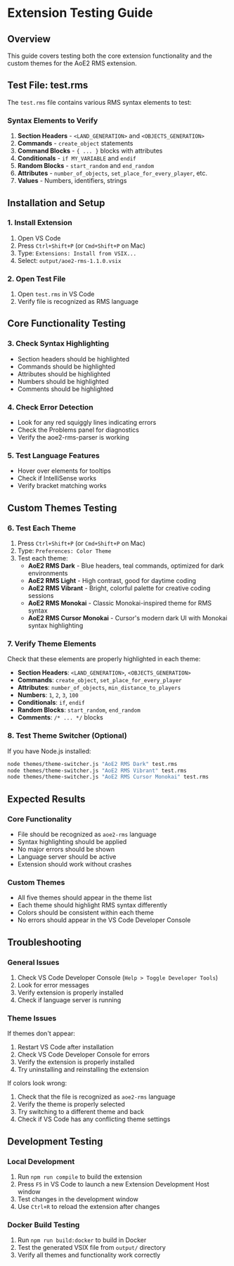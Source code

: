 # Extension Testing Guide

## Overview

This guide covers testing both the core extension functionality and the custom themes for the AoE2 RMS extension.

## Test File: test.rms

The `test.rms` file contains various RMS syntax elements to test:

### Syntax Elements to Verify

1. **Section Headers** - `<LAND_GENERATION>` and `<OBJECTS_GENERATION>`
2. **Commands** - `create_object` statements
3. **Command Blocks** - `{ ... }` blocks with attributes
4. **Conditionals** - `if MY_VARIABLE` and `endif`
5. **Random Blocks** - `start_random` and `end_random`
6. **Attributes** - `number_of_objects`, `set_place_for_every_player`, etc.
7. **Values** - Numbers, identifiers, strings

## Installation and Setup

### 1. Install Extension

1. Open VS Code
2. Press `Ctrl+Shift+P` (or `Cmd+Shift+P` on Mac)
3. Type: `Extensions: Install from VSIX...`
4. Select: `output/aoe2-rms-1.1.0.vsix`

### 2. Open Test File

1. Open `test.rms` in VS Code
2. Verify file is recognized as RMS language

## Core Functionality Testing

### 3. Check Syntax Highlighting

- Section headers should be highlighted
- Commands should be highlighted
- Attributes should be highlighted
- Numbers should be highlighted
- Comments should be highlighted

### 4. Check Error Detection

- Look for any red squiggly lines indicating errors
- Check the Problems panel for diagnostics
- Verify the aoe2-rms-parser is working

### 5. Test Language Features

- Hover over elements for tooltips
- Check if IntelliSense works
- Verify bracket matching works

## Custom Themes Testing

### 6. Test Each Theme

1. Press `Ctrl+Shift+P` (or `Cmd+Shift+P` on Mac)
2. Type: `Preferences: Color Theme`
3. Test each theme:
   - **AoE2 RMS Dark** - Blue headers, teal commands, optimized for dark environments
   - **AoE2 RMS Light** - High contrast, good for daytime coding
   - **AoE2 RMS Vibrant** - Bright, colorful palette for creative coding sessions
   - **AoE2 RMS Monokai** - Classic Monokai-inspired theme for RMS syntax
   - **AoE2 RMS Cursor Monokai** - Cursor's modern dark UI with Monokai syntax highlighting

### 7. Verify Theme Elements

Check that these elements are properly highlighted in each theme:

- **Section Headers**: `<LAND_GENERATION>`, `<OBJECTS_GENERATION>`
- **Commands**: `create_object`, `set_place_for_every_player`
- **Attributes**: `number_of_objects`, `min_distance_to_players`
- **Numbers**: `1`, `2`, `3`, `100`
- **Conditionals**: `if`, `endif`
- **Random Blocks**: `start_random`, `end_random`
- **Comments**: `/* ... */` blocks

### 8. Test Theme Switcher (Optional)

If you have Node.js installed:

```bash
node themes/theme-switcher.js "AoE2 RMS Dark" test.rms
node themes/theme-switcher.js "AoE2 RMS Vibrant" test.rms
node themes/theme-switcher.js "AoE2 RMS Cursor Monokai" test.rms
```

## Expected Results

### Core Functionality

- File should be recognized as `aoe2-rms` language
- Syntax highlighting should be applied
- No major errors should be shown
- Language server should be active
- Extension should work without crashes

### Custom Themes

- All five themes should appear in the theme list
- Each theme should highlight RMS syntax differently
- Colors should be consistent within each theme
- No errors should appear in the VS Code Developer Console

## Troubleshooting

### General Issues

1. Check VS Code Developer Console (`Help > Toggle Developer Tools`)
2. Look for error messages
3. Verify extension is properly installed
4. Check if language server is running

### Theme Issues

If themes don't appear:

1. Restart VS Code after installation
2. Check VS Code Developer Console for errors
3. Verify the extension is properly installed
4. Try uninstalling and reinstalling the extension

If colors look wrong:

1. Check that the file is recognized as `aoe2-rms` language
2. Verify the theme is properly selected
3. Try switching to a different theme and back
4. Check if VS Code has any conflicting theme settings

## Development Testing

### Local Development

1. Run `npm run compile` to build the extension
2. Press `F5` in VS Code to launch a new Extension Development Host window
3. Test changes in the development window
4. Use `Ctrl+R` to reload the extension after changes

### Docker Build Testing

1. Run `npm run build:docker` to build in Docker
2. Test the generated VSIX file from `output/` directory
3. Verify all themes and functionality work correctly
